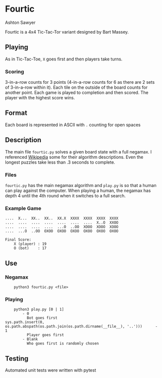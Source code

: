 # Fourtic
Ashton Sawyer

Fourtic is a 4x4 Tic-Tac-Tor variant designed by Bart Massey. 

## Playing
As in Tic-Tac-Toe, `X` goes first and then players take turns.

### Scoring
3-in-a-row counts for 3 points (4-in-a-row counts for 6 as
there are 2 sets of 3-in-a-row within it). Each tile on the outside of the board 
counts for another point. Each game is played to completion and then scored. The
player with the highest score wins.

## Format
Each board is represented in ASCII with `.` counting for open spaces

## Description
The main file `fourtic.py` solves a given board state with a full negamax.
I referenced [Wikipedia](https://en.wikipedia.org/wiki/Negamax) 
some for their algorithm descriptions. Even
the longest puzzles take less than .3 seconds to complete. 

### Files
`fourtic.py` has the main negamax algorithm and `play.py` is so that a human can play against
the computer. When playing a human, the negamax has depth 4 until the 4th round when it switches
to a full search.

### Example Game
```
....  X...  XX..  XX..  XX.X  XXXX  XXXX  XXXX  XXXX
....  ....  ....  ....  ....  ....  ....  X..O  XXOO
....  ....  ....  ....  ...O  ..OO  XOOO  XOOO  XOOO
....  ...O  ..OO  OXOO  OXOO  OXOO  OXOO  OXOO  OXOO

Final Score:
	X (player) : 19
	O (bot)    : 17
```


## Use
### Negamax
```
	python3 fourtic.py <file>
```

### Playing
```
	python3 play.py [0 | 1]
		- 0 
		  Bot goes first
sys.path.insert(0, os.path.abspath(os.path.join(os.path.dirname(__file__), '..')))		- 1
		  Player goes first
		- Blank
		  Who goes first is randomly chosen
```

## Testing
Automated unit tests were written with pytest
